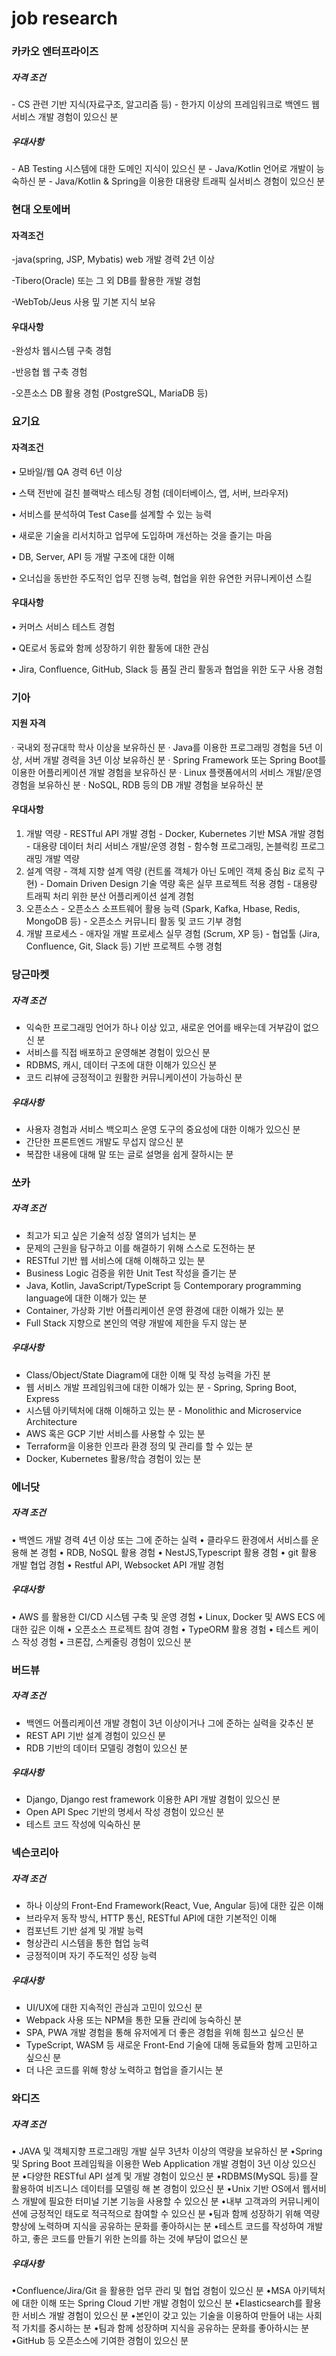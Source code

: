# job research

### 카카오 엔터프라이즈

##### 자격 조건

\- CS 관련 기반 지식(자료구조, 알고리즘 등)
\- 한가지 이상의 프레임워크로 백엔드 웹서비스 개발 경험이 있으신 분

##### 우대사항

\- AB Testing 시스템에 대한 도메인 지식이 있으신 분
\- Java/Kotlin 언어로 개발이 능숙하신 분
\- Java/Kotlin & Spring을 이용한 대용량 트래픽 실서비스 경험이 있으신 분



### 현대 오토에버

#### **자격조건**

-java(spring, JSP, Mybatis) web  개발 경력 2년 이상

-Tibero(Oracle) 또는 그 외 DB를 활용한 개발 경험

-WebTob/Jeus 사용 밒 기본 지식 보유

#### **우대사항**

-완성차 웹시스템 구축 경험

-반응협 웹 구축 경험

-오픈소스 DB 활용 경험 (PostgreSQL, MariaDB 등)



### 요기요

#### 자격조건

• 모바일/웹 QA 경력 6년 이상

• 스택 전반에 걸친 블랙박스 테스팅 경험 (데이터베이스, 앱, 서버, 브라우저)

• 서비스를 분석하여 Test Case를 설계할 수 있는 능력

• 새로운 기술을 리서치하고 업무에 도입하며 개선하는 것을 즐기는 마음 

• DB, Server, API 등 개발 구조에 대한 이해

• 오너십을 동반한 주도적인 업무 진행 능력, 협업을 위한 유연한 커뮤니케이션 스킬



#### 우대사항

• 커머스 서비스 테스트 경험

• QE로서 동료와 함께 성장하기 위한 활동에 대한 관심

• Jira, Confluence, GitHub, Slack 등 품질 관리 활동과 협업을 위한 도구 사용 경험



### 기아

#### **지원 자격**

· 국내외 정규대학 학사 이상을 보유하신 분
· Java를 이용한 프로그래밍 경험을 5년 이상, 서버 개발 경력을 3년 이상 보유하신 분
· Spring Framework 또는 Spring Boot를 이용한 어플리케이션 개발 경험을 보유하신 분
· Linux 플랫폼에서의 서비스 개발/운영 경험을 보유하신 분
· NoSQL, RDB 등의 DB 개발 경험을 보유하신 분



####  우대사항 



1) 개발 역량
   \- RESTful API 개발 경험
   \- Docker, Kubernetes 기반 MSA 개발 경험
   \- 대용량 데이터 처리 서비스 개발/운영 경험
   \- 함수형 프로그래밍, 논블럭킹 프로그래밍 개발 역량
2) 설계 역량
   \- 객체 지향 설계 역량 (컨트롤 객체가 아닌 도메인 객체 중심 Biz 로직 구현)
   \- Domain Driven Design 기술 역량 혹은 실무 프로젝트 적용 경험
   \- 대용량 트래픽 처리 위한 분산 어플리케이션 설계 경험
3) 오픈소스
   \- 오픈소스 소프트웨어 활용 능력 (Spark, Kafka, Hbase, Redis, MongoDB 등)
   \- 오픈소스 커뮤니티 활동 및 코드 기부 경험
4) 개발 프로세스
   \- 애자일 개발 프로세스 실무 경험 (Scrum, XP 등)
   \- 협업툴 (Jira, Confluence, Git, Slack 등) 기반 프로젝트 수행 경험



### 당근마켓

##### 자격 조건

- 익숙한 프로그래밍 언어가 하나 이상 있고, 새로운 언어를 배우는데 거부감이 없으신 분
- 서비스를 직접 배포하고 운영해본 경험이 있으신 분
- RDBMS, 캐시, 데이터 구조에 대한 이해가 있으신 분
- 코드 리뷰에 긍정적이고 원활한 커뮤니케이션이 가능하신 분

##### 우대사항

- 사용자 경험과 서비스 백오피스 운영 도구의 중요성에 대한 이해가 있으신 분
- 간단한 프론트엔드 개발도 무섭지 않으신 분
- 복잡한 내용에 대해 말 또는 글로 설명을 쉽게 잘하시는 분



### 쏘카

##### 자격 조건

- 최고가 되고 싶은 기술적 성장 열의가 넘치는 분
- 문제의 근원을 탐구하고 이를 해결하기 위해 스스로 도전하는 분
- RESTful 기반 웹 서비스에 대해 이해하고 있는 분
- Business Logic 검증을 위한 Unit Test 작성을 즐기는 분
- Java, Kotlin, JavaScript/TypeScript 등 Contemporary programming language에 대한 이해가 있는 분
- Container, 가상화 기반 어플리케이션 운영 환경에 대한 이해가 있는 분
- Full Stack 지향으로 본인의 역량 개발에 제한을 두지 않는 분

##### 우대사항

- Class/Object/State Diagram에 대한 이해 및 작성 능력을 가진 분
- 웹 서비스 개발 프레임워크에 대한 이해가 있는 분 - Spring, Spring Boot, Express
- 시스템 아키텍처에 대해 이해하고 있는 분 - Monolithic and Microservice Architecture
- AWS 혹은 GCP 기반 서비스를 사용할 수 있는 분
- Terraform을 이용한 인프라 환경 정의 및 관리를 할 수 있는 분
- Docker, Kubernetes 활용/학습 경험이 있는 분



### 에너닷

##### 자격 조건

• 백엔드 개발 경력 4년 이상 또는 그에 준하는 실력
• 클라우드 환경에서 서비스를 운용해 본 경험
• RDB, NoSQL 활용 경험
• NestJS,Typescript 활용 경험
• git 활용 개발 협업 경험
• Restful API, Websocket API 개발 경험

##### 우대사항

• AWS 를 활용한 CI/CD 시스템 구축 및 운영 경험
• Linux, Docker 및 AWS ECS 에 대한 깊은 이해
• 오픈소스 프로젝트 참여 경험
• TypeORM 활용 경험
• 테스트 케이스 작성 경험
• 크론잡, 스케줄링 경험이 있으신 분



### 버드뷰

##### 자격 조건

- 백엔드 어플리케이션 개발 경험이 3년 이상이거나 그에 준하는 실력을 갖추신 분
- REST API 기반 설계 경험이 있으신 분
- RDB 기반의 데이터 모델링 경험이 있으신 분

##### 우대사항

- Django, Django rest framework 이용한 API 개발 경험이 있으신 분
- Open API Spec 기반의 명세서 작성 경험이 있으신 분
- 테스트 코드 작성에 익숙하신 분



### 넥슨코리아

##### 자격 조건

- 하나 이상의 Front-End Framework(React, Vue, Angular 등)에 대한 깊은 이해
- 브라우저 동작 방식, HTTP 통신, RESTful API에 대한 기본적인 이해
- 컴포넌트 기반 설계 및 개발 능력
- 형상관리 시스템을 통한 협업 능력
- 긍정적이며 자기 주도적인 성장 능력

##### 우대사항

- UI/UX에 대한 지속적인 관심과 고민이 있으신 분
- Webpack 사용 또는 NPM을 통한 모듈 관리에 능숙하신 분
- SPA, PWA 개발 경험을 통해 유저에게 더 좋은 경험을 위해 힘쓰고 싶으신 분
- TypeScript, WASM 등 새로운 Front-End 기술에 대해 동료들와 함께 고민하고 싶으신 분
- 더 나은 코드를 위해 항상 노력하고 협업을 즐기시는 분



### 와디즈

##### 자격 조건

• JAVA 및 객체지향 프로그래밍 개발 실무 3년차 이상의 역량을 보유하신 분
•Spring 및 Spring Boot 프레임웍을 이용한 Web Application 개발 경험이 3년 이상 있으신 분
•다양한 RESTful API 설계 및 개발 경험이 있으신 분
•RDBMS(MySQL 등)를 잘 활용하여 비즈니스 데이터를 모델링 해 본 경험이 있으신 분
•Unix 기반 OS에서 웹서비스 개발에 필요한 터미널 기본 기능을 사용할 수 있으신 분
•내부 고객과의 커뮤니케이션에 긍정적인 태도로 적극적으로 참여할 수 있으신 분
•팀과 함께 성장하기 위해 역량 향상에 노력하며 지식을 공유하는 문화를 좋아하시는 분
•테스트 코드를 작성하여 개발하고, 좋은 코드를 만들기 위한 논의를 하는 것에 부담이 없으신 분

##### 우대사항

•Confluence/Jira/Git 을 활용한 업무 관리 및 협업 경험이 있으신 분
•MSA 아키텍처에 대한 이해 또는 Spring Cloud 기반 개발 경험이 있으신 분
•Elasticsearch를 활용한 서비스 개발 경험이 있으신 분
•본인이 갖고 있는 기술을 이용하여 만들어 내는 사회적 가치를 중시하는 분
•팀과 함께 성장하며 지식을 공유하는 문화를 좋아하시는 분
•GitHub 등 오픈소스에 기여한 경험이 있으신 분

